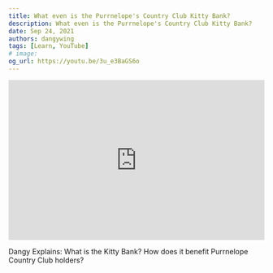 ```yaml
---
title: What even is the Purrnelope's Country Club Kitty Bank?
description: What even is the Purrnelope's Country Club Kitty Bank?
date: Sep 24, 2021
authors: dangywing
tags: [Learn, YouTube]
# image:
og_url: https://youtu.be/3u_e3BaGS6o
---
```


<iframe width="100%" height="315" src="https://www.youtube.com/embed/3u_e3BaGS6o" title="YouTube video player" frameborder="0" allow="accelerometer; autoplay; clipboard-write; encrypted-media; gyroscope; picture-in-picture" allowfullscreen></iframe>

Dangy Explains: What is the Kitty Bank? How does it benefit Purrnelope Country Club holders?

<!--truncate-->
